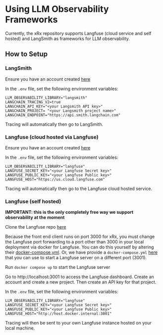 # Using LLM Observability Frameworks

Currently, the xRx repository supports Langfuse (cloud service and self hosted) and LangSmith as frameworks for LLM observability.

## How to Setup

### LangSmith

Ensure you have an account created [here](https://smith.langchain.com)

In the `.env` file, set the following environment variables:

```
LLM_OBSERVABILITY_LIBRARY="langsmith"
LANGCHAIN_TRACING_V2=true
LANGCHAIN_API_KEY="<your Langsmith API key>"
LANGCHAIN_PROJECT= "<your Langsmith project name>"
LANGCHAIN_ENDPOINT="https://api.smith.langchain.com"
```

Tracing will automatically then go to LangSmith.

### Langfuse (cloud hosted via Langfuse)

Ensure you have an account created [here](https://us.cloud.langfuse.com)

In the `.env` file, set the following environment variables:

```
LLM_OBSERVABILITY_LIBRARY="langfuse"
LANGFUSE_SECRET_KEY="<your Langfuse Secret key>"
LANGFUSE_PUBLIC_KEY="<your Langfuse Public key>"
LANGFUSE_HOST="https://us.cloud.langfuse.com"
```

Tracing will automatically then go to the Langfuse cloud hosted service.

### Langfuse (self hosted)

**IMPORTANT: this is the only completely free way we support observability at the moment**

Clone the Langfuse repo [here](https://github.com/langfuse/langfuse)

Because the front end client runs on port 3000 for xRx, you must change the Langfuse port forwarding to a port other than 3000 in your local deployment via docker for Langfuse. You can do this yourself by altering their [docker-compose.yml](https://github.com/langfuse/langfuse/blob/main/docker-compose.yml). Or, we have provide a  `docker-compose.yml` [here](./langfuse/docker-compose.yml) that you can use to start a Langfuse server on a different port (3001).

Run `docker compose up` to start the Langfuse server

Go to http://localhost:3001 to access the Langfuse dashboard. Create an account and create a new project. Then create an API key for that project.

In the `.env` file, set the following environment variables:

```
LLM_OBSERVABILITY_LIBRARY="langfuse"
LANGFUSE_SECRET_KEY="<your Langfuse Secret key>"
LANGFUSE_PUBLIC_KEY="<your Langfuse Public key>"
LANGFUSE_HOST="http://host.docker.internal:3001"
```

Tracing will then be sent to your own Langfuse instance hosted on your local machine.
